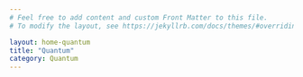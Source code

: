 ```yaml
---
# Feel free to add content and custom Front Matter to this file.
# To modify the layout, see https://jekyllrb.com/docs/themes/#overriding-theme-defaults

layout: home-quantum
title: "Quantum" 
category: Quantum
---
```

